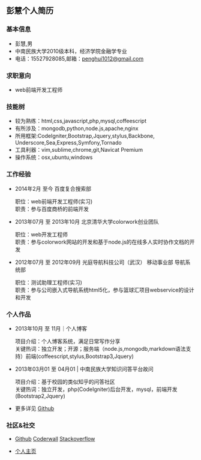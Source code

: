 ## 彭慧个人简历

### 基本信息
* 彭慧,男
* 中南民族大学2010级本科，经济学院金融学专业
* 电话：15527928085,邮箱：penghui1012@gmail.com

### 求职意向
* web前端开发工程师

### 技能树
* 较为熟练：html,css,javascript,php,mysql,coffeescript
* 有所涉及：mongodb,python,node.js,apache,nginx
* 所用框架:CodeIgniter,Bootstrap,Jquery,stylus,Backbone,
  Underscore,Sea,Express,Symfony,Tornado
* 工具利器：vim,sublime,chrome,git,Navicat Premium
* 操作系统：osx,ubuntu,windows

### 工作经验
* 2014年2月 至今 百度复合搜索部   

  职位：web前端开发工程师(实习)  
  职责：参与百度商桥的前端开发  
  
* 2013年07月 至 2013年10月 北京清华大学colorwork创业团队 
 
  职位：web开发工程师  
  职责：参与colorwork网站的开发和基于node.js的在线多人实时协作文档的开发  
  
* 2012年07月 至 2012年09月 光庭导航科技公司（武汉） 移动事业部 导航系统部

  职位：测试助理工程师(实习)  
  职责：参与公司嵌入式导航系统html5化，参与篮球汇项目webservice的设计和开发

### 个人作品
* 2013年10月 至 11月｜个人博客  

   项目介绍：个人博客系统，满足日常写作分享  
   关键热词：独立开发；开源；服务端（node.js,mongodb,markdown语法支持）前端(coffeescript,stylus,Bootstrap3,Jquery)  
   
* 2013年03月01 至 04月01 | 中南民族大学知识问答平台故问  

  项目介绍：基于校园的类似知乎的问答社区  
  关键热词：独立开发，php(CodeIgniter)后台开发，mysql，前端开发(Bootstrap2,Jquery)
  
* 更多详见 [Github][1]



### 社区&社交
* [Github][1] [Coderwall][2] [Stackoverflow][3]

* [个人主页][4]

  [1]: https://github.com/huip
  [2]: https://coderwall.com/huip
  [3]: http://stackoverflow.com/users/2318609/user2318609  
  [4]: http://www.huip.org/

